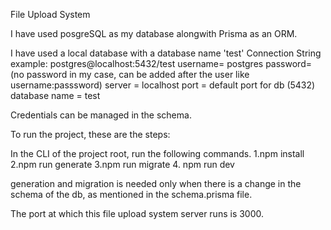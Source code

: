 File Upload System

I have used posgreSQL as my database alongwith Prisma as an ORM.

I have used a local database with a database name 'test'
Connection String example: postgres@localhost:5432/test
username= postgres
password= (no password in my case, can be added after the user like username:passsword)
server = localhost
port = default port for db (5432)
database name = test

Credentials can be managed in the schema.

To run the project, these are the steps:

In the CLI of the project root, run the following commands.
1.npm install
2.npm run generate
3.npm run migrate 4. npm run dev

generation and migration is needed only when there is a change in the schema of the db, as mentioned in the schema.prisma file.

The port at which this file upload system server runs is 3000.
